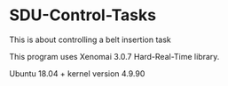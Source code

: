 # SDU-Control-Tasks
This is about controlling a belt insertion task 

This program uses Xenomai 3.0.7 Hard-Real-Time library. 

Ubuntu 18.04 + kernel version 4.9.90


